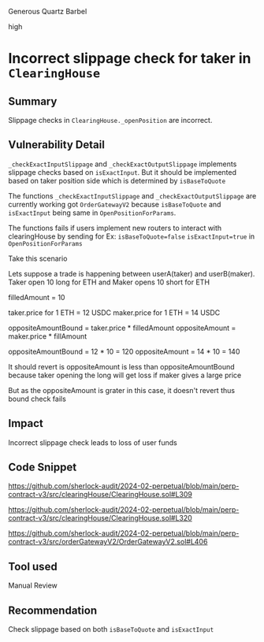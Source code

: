 Generous Quartz Barbel

high

# Incorrect slippage check for taker in `ClearingHouse`

## Summary
Slippage checks in `ClearingHouse._openPosition` are incorrect. 

## Vulnerability Detail
`_checkExactInputSlippage` and `_checkExactOutputSlippage` implements slippage checks based on `isExactInput`. But it should be implemented based on taker position side which is determined by `isBaseToQuote`

The functions `_checkExactInputSlippage` and `_checkExactOutputSlippage` are currently working got `OrderGatewayV2` because `isBaseToQuote` and `isExactInput` being same in `OpenPositionForParams`.

The functions fails if users implement new routers to interact with clearingHouse by sending for Ex: `isBaseToQuote=false` `isExactInput=true` in `OpenPositionForParams`

Take this scenario

Lets suppose a trade is happening between userA(taker) and userB(maker). Taker open 10 long for ETH and Maker opens 10 short for ETH

filledAmount = 10

taker.price for 1 ETH = 12 USDC
maker.price for 1 ETH = 14 USDC

oppositeAmountBound =  taker.price * filledAmount
oppositeAmount = maker.price * fillAmount

oppositeAmountBound = 12 * 10 = 120
oppositeAmount = 14 * 10 = 140

It should revert is oppositeAmount is less than oppositeAmountBound because taker opening the long will get loss if maker gives a large price

But as the oppositeAmount is grater in this case, it doesn't revert thus bound check fails

## Impact

Incorrect slippage check leads to loss of user funds

## Code Snippet
https://github.com/sherlock-audit/2024-02-perpetual/blob/main/perp-contract-v3/src/clearingHouse/ClearingHouse.sol#L309

https://github.com/sherlock-audit/2024-02-perpetual/blob/main/perp-contract-v3/src/clearingHouse/ClearingHouse.sol#L320

https://github.com/sherlock-audit/2024-02-perpetual/blob/main/perp-contract-v3/src/orderGatewayV2/OrderGatewayV2.sol#L406

## Tool used

Manual Review

## Recommendation

Check slippage based on both `isBaseToQuote` and `isExactInput`
